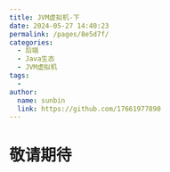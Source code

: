 ```yaml
---
title: JVM虚拟机-下
date: 2024-05-27 14:40:23
permalink: /pages/8e5d7f/
categories:
  - 后端
  - Java生态
  - JVM虚拟机
tags:
  - 
author: 
  name: sunbin
  link: https://github.com/17661977890
---
```

# 敬请期待